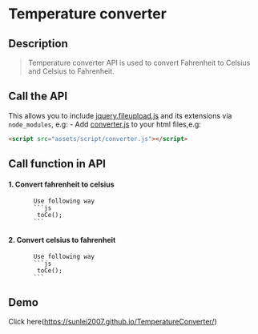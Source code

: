 # Temperature converter
## Description
  > Temperature converter API is used to convert Fahrenheit to Celsius and Celsius to Fahrenheit.
## Call the API
This allows you to include [jquery.fileupload.js](js/jquery.fileupload.js) and
its extensions via `node_modules`, e.g:
	- Add [converter.js](assets/script/convert.js) to your html files,e.g:
```html
<script src="assets/script/converter.js"></script>
```
## Call function in API
#### 1. Convert fahrenheit to celsius
		   Use following way 
		   ```js
			toCe();
		   ```
#### 2. Convert celsius to fahrenheit
		   Use following way 
		   ```js
			toCe();
		   ```
## Demo
Click here(https://sunlei2007.github.io/TemperatureConverter/)